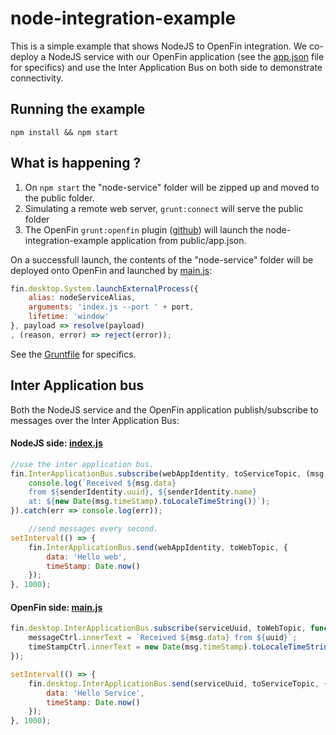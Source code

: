 # node-integration-example

This is a simple example that shows NodeJS to OpenFin integration. We co-deploy a NodeJS service with our OpenFin application (see the [app.json](public/app.json) file for specifics) and use the Inter Application Bus on both side to demonstrate connectivity.

## Running the example

`npm install && npm start`

## What is happening ?
1. On `npm start` the "node-service" folder will be zipped up and moved to the public folder.
2. Simulating a remote web server, `grunt:connect` will serve the public folder
3. The OpenFin `grunt:openfin` plugin ([github](https://github.com/openfin/grunt-openfin)) will launch the node-integration-example application from public/app.json. 

On a successfull launch, the contents of the "node-service" folder will be deployed onto OpenFin and launched by [main.js](public/js/main.js): 

```javascript
fin.desktop.System.launchExternalProcess({
    alias: nodeServiceAlias,
    arguments: 'index.js --port ' + port,
    lifetime: 'window'
}, payload => resolve(payload)
, (reason, error) => reject(error));
``` 

See the [Gruntfile](gruntfile.js) for specifics.

## Inter Application bus

Both the NodeJS service and the OpenFin application publish/subscribe to messages over the Inter Application Bus: 

#### NodeJS side: [index.js](node-service/index.js)
```javascript
//use the inter application bus.
fin.InterApplicationBus.subscribe(webAppIdentity, toServiceTopic, (msg, senderIdentity) => {
    console.log(`Received ${msg.data}
    from ${senderIdentity.uuid}, ${senderIdentity.name}
    at: ${new Date(msg.timeStamp).toLocaleTimeString()}`);
}).catch(err => console.log(err));

    //send messages every second.
setInterval(() => {
    fin.InterApplicationBus.send(webAppIdentity, toWebTopic, {
        data: 'Hello web',
        timeStamp: Date.now()
    });
}, 1000);
```

#### OpenFin side: [main.js](public/js/main.js)
```javascript
fin.desktop.InterApplicationBus.subscribe(serviceUuid, toWebTopic, function(msg, uuid) {
    messageCtrl.innerText = `Received ${msg.data} from ${uuid}`;
    timeStampCtrl.innerText = new Date(msg.timeStamp).toLocaleTimeString();
});

setInterval(() => {
    fin.desktop.InterApplicationBus.send(serviceUuid, toServiceTopic, {
        data: 'Hello Service',
        timeStamp: Date.now()
    });
}, 1000);
```
